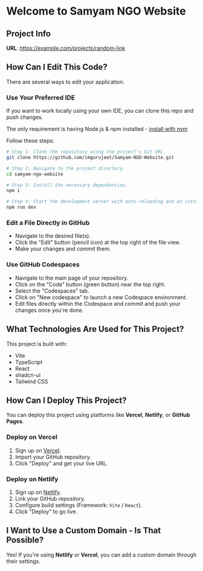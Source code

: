 # Welcome to Samyam NGO Website

## Project Info

**URL**: https://example.com/projects/random-link

## How Can I Edit This Code?

There are several ways to edit your application.

### **Use Your Preferred IDE**

If you want to work locally using your own IDE, you can clone this repo and push changes.

The only requirement is having Node.js & npm installed - [install with nvm](https://github.com/nvm-sh/nvm#installing-and-updating)

Follow these steps:

```sh
# Step 1: Clone the repository using the project's Git URL.
git clone https://github.com/imgurujeet/Samyam-NGO-Website.git

# Step 2: Navigate to the project directory.
cd samyam-ngo-website

# Step 3: Install the necessary dependencies.
npm i

# Step 4: Start the development server with auto-reloading and an instant preview.
npm run dev
```

### **Edit a File Directly in GitHub**

- Navigate to the desired file(s).
- Click the "Edit" button (pencil icon) at the top right of the file view.
- Make your changes and commit them.

### **Use GitHub Codespaces**

- Navigate to the main page of your repository.
- Click on the "Code" button (green button) near the top right.
- Select the "Codespaces" tab.
- Click on "New codespace" to launch a new Codespace environment.
- Edit files directly within the Codespace and commit and push your changes once you're done.

## What Technologies Are Used for This Project?

This project is built with:

- Vite
- TypeScript
- React
- shadcn-ui
- Tailwind CSS

## How Can I Deploy This Project?

You can deploy this project using platforms like **Vercel**, **Netlify**, or **GitHub Pages**.

### **Deploy on Vercel**

1. Sign up on [Vercel](https://vercel.com/).
2. Import your GitHub repository.
3. Click "Deploy" and get your live URL.

### **Deploy on Netlify**

1. Sign up on [Netlify](https://www.netlify.com/).
2. Link your GitHub repository.
3. Configure build settings (Framework: `Vite` / `React`).
4. Click "Deploy" to go live.

## I Want to Use a Custom Domain - Is That Possible?

Yes! If you're using **Netlify** or **Vercel**, you can add a custom domain through their settings.

